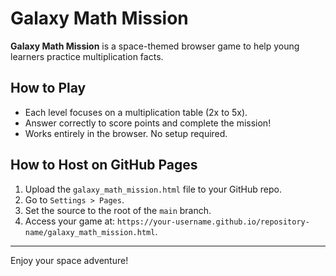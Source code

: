# Galaxy Math Mission

**Galaxy Math Mission** is a space-themed browser game to help young learners practice multiplication facts.

## How to Play
- Each level focuses on a multiplication table (2x to 5x).
- Answer correctly to score points and complete the mission!
- Works entirely in the browser. No setup required.

## How to Host on GitHub Pages

1. Upload the `galaxy_math_mission.html` file to your GitHub repo.
2. Go to `Settings > Pages`.
3. Set the source to the root of the `main` branch.
4. Access your game at: `https://your-username.github.io/repository-name/galaxy_math_mission.html`.

---

Enjoy your space adventure!
